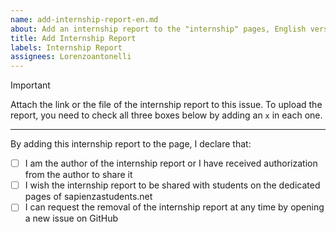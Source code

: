 ```yaml
---
name: add-internship-report-en.md  
about: Add an internship report to the "internship" pages, English version  
title: Add Internship Report  
labels: Internship Report  
assignees: Lorenzoantonelli
---
```


> [!IMPORTANT]  
> Attach the link or the file of the internship report to this issue. To upload the report, you need to check all three boxes below by adding an `x` in each one.



---
By adding this internship report to the page, I declare that:
- [ ] I am the author of the internship report or I have received authorization from the author to share it
- [ ] I wish the internship report to be shared with students on the dedicated pages of sapienzastudents.net
- [ ] I can request the removal of the internship report at any time by opening a new issue on GitHub  